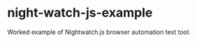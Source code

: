 night-watch-js-example
======================

Worked example of Nightwatch.js browser automation test tool.
